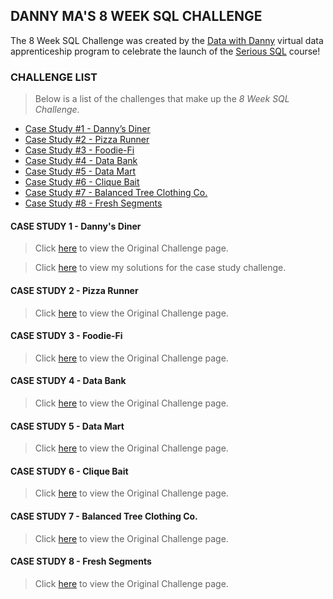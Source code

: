 ## DANNY MA'S 8 WEEK SQL CHALLENGE
The 8 Week SQL Challenge was created by the [Data with Danny](https://www.datawithdanny.com/) 
virtual data apprenticeship program to celebrate the launch of the [Serious SQL](https://bit.ly/3gWUT2G) course!

### CHALLENGE LIST
> Below is a list of the challenges that make up the *8 Week SQL Challenge.*

- [Case Study #1 - Danny’s Diner](#case-study-1---dannys-diner)
- [Case Study #2 - Pizza Runner](#case-study-2---pizza-runner)
- [Case Study #3 - Foodie-Fi](#case-study-3---foodie-fi)
- [Case Study #4 - Data Bank](#case-study-4---data-bank)
- [Case Study #5 - Data Mart](#case-study-5---data-mart)
- [Case Study #6 - Clique Bait](#case-study-6---clique-bait)
- [Case Study #7 - Balanced Tree Clothing Co.](#case-study-7---balanced-tree-clothing-co)
- [Case Study #8 - Fresh Segments](#case-study-8---fresh-segments)



#### CASE STUDY 1 - Danny's Diner
>Click [here](https://8weeksqlchallenge.com/case-study-1) to view the Original Challenge page.

>Click [here](https://github.com/Data-Bishop/Danny-Ma-Case-Study-1.git) to view my solutions for the case study challenge.


#### CASE STUDY 2 - Pizza Runner
>Click [here](https://8weeksqlchallenge.com/case-study-2) to view the Original Challenge page.


#### CASE STUDY 3 - Foodie-Fi
>Click [here](https://8weeksqlchallenge.com/case-study-3) to view the Original Challenge page.


#### CASE STUDY 4 - Data Bank
>Click [here](https://8weeksqlchallenge.com/case-study-4) to view the Original Challenge page.


#### CASE STUDY 5 - Data Mart
>Click [here](https://8weeksqlchallenge.com/case-study-5) to view the Original Challenge page.


#### CASE STUDY 6 - Clique Bait
>Click [here](https://8weeksqlchallenge.com/case-study-6) to view  the Original Challenge page.


#### CASE STUDY 7 - Balanced Tree Clothing Co.
>Click [here](https://8weeksqlchallenge.com/case-study-7) to view the Original Challenge page.


#### CASE STUDY 8 - Fresh Segments
>Click [here](https://8weeksqlchallenge.com/case-study-8) to view the Original Challenge page.
